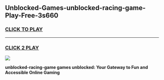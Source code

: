 
## Unblocked-Games-unblocked-racing-game-Play-Free-3s660
<h3>
<a href="https://premium76.site?title=unblocked-racing-game&ref=10A">CLICK TO PLAY</a></h3>
<hr>

<h3>
<a href="https://premium76.site?title=unblocked-racing-game&ref=10A">CLICK 2 PLAY</a>
  
</h3>

<a href="https://premium76.site?title=unblocked-racing-game&ref=10A"><img src="https://clearcache.store/games.png"></a>


**unblocked-racing-game games unblocked: Your Gateway to Fun and Accessible Online Gaming**
